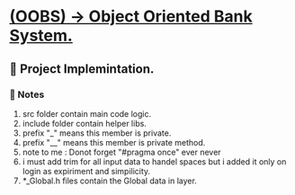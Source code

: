 # [**(OOBS)** -> Object Oriented Bank System.](../../README.md)

## 🧰 Project Implemintation.

### 📝 Notes

1. src folder contain main code logic.
2. include folder contain helper libs.
3. prefix "_" means this member is private.
4. prefix "__" means this member is private method.
5. note to me : Donot forget "#pragma once" ever never
6. i must add trim for all input data to handel spaces but i added it only on login as expiriment and simpilicity.
7. *_Global.h files contain the Global data in layer.
